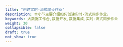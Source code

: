```yaml
---
title: "创建实时-流式同步作业"
description: 本小节主要介绍如何创建实时-流式同步作业。 
keywords: 大数据工作台,数据开发,数据集成,实时-流式同步作业
weight: 30
collapsible: false
draft: true
not_show: true
---
```


